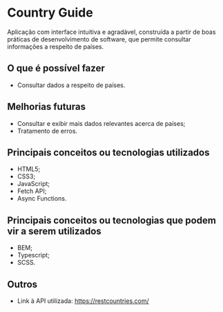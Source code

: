 # Country Guide

Aplicação com interface intuitiva e agradável, construída a partir de boas práticas de desenvolvimento de software, que permite consultar informações a respeito de países.

## O que é possível fazer
* Consultar dados a respeito de países.

## Melhorias futuras
* Consultar e exibir mais dados relevantes acerca de países;
* Tratamento de erros.

## Principais conceitos ou tecnologias utilizados
* HTML5;
* CSS3;
* JavaScript;
* Fetch API;
* Async Functions.

## Principais conceitos ou tecnologias que podem vir a serem utilizados
* BEM;
* Typescript;
* SCSS.

## Outros
* Link à API utilizada: https://restcountries.com/
